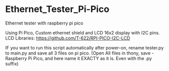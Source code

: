 # Ethernet_Tester_Pi-Pico
Ethernet tester with raspberry pi pico

Using Pi Pico, Custom ethernet shield and LCD 16x2 display with I2C pins.
LCD Libraries:  https://github.com/T-622/RPI-PICO-I2C-LCD

IF you want to run this script automatically after power-on, rename tester.py to main.py and save all 3 files on pi pico. (Open All files in thony, save - Raspberry Pi Pico, and here name it EXACTY as it is. Even with the .py suffix)
